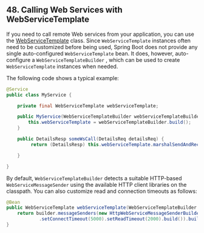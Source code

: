 ## 48. Calling Web Services with WebServiceTemplate

If you need to call remote Web services from your application, you can use the [WebServiceTemplate](https://docs.spring.io/spring-ws/docs/3.0.4.RELEASE/reference/#client-web-service-template) class. Since  `WebServiceTemplate`  instances often need to be customized before being used, Spring Boot does not provide any single auto-configured  `WebServiceTemplate`  bean. It does, however, auto-configure a  `WebServiceTemplateBuilder` , which can be used to create  `WebServiceTemplate`  instances when needed.

The following code shows a typical example:

```java
@Service
public class MyService {

	private final WebServiceTemplate webServiceTemplate;

	public MyService(WebServiceTemplateBuilder webServiceTemplateBuilder) {
		this.webServiceTemplate = webServiceTemplateBuilder.build();
	}

	public DetailsResp someWsCall(DetailsReq detailsReq) {
		 return (DetailsResp) this.webServiceTemplate.marshalSendAndReceive(detailsReq, new SoapActionCallback(ACTION));

	}

}
```

By default,  `WebServiceTemplateBuilder`  detects a suitable HTTP-based  `WebServiceMessageSender`  using the available HTTP client libraries on the classpath. You can also customize read and connection timeouts as follows:

```java
@Bean
public WebServiceTemplate webServiceTemplate(WebServiceTemplateBuilder builder) {
	return builder.messageSenders(new HttpWebServiceMessageSenderBuilder()
			.setConnectTimeout(5000).setReadTimeout(2000).build()).build();
}
```
